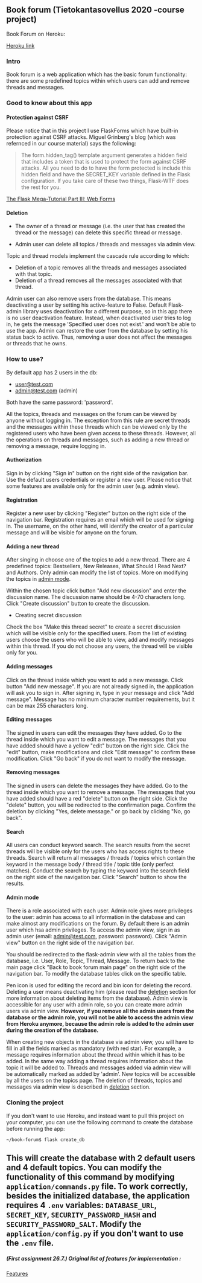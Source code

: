 ## Book forum (Tietokantasovellus 2020 -course project)

Book Forum on Heroku: 

[Heroku link](https://fast-ravine-81652.herokuapp.com/)

### Intro

Book forum is a web application which has the basic forum functionality: there are some predefined
topics within which users can add and remove threads and messages.  

### Good to know about this app 
#### Protection against CSRF

Please notice that in this project I use FlaskForms which have built-in protection against CSRF attacks. 
Miguel Grinberg's blog (which was refernced in our course material) says the following:

> The form.hidden_tag() template argument generates a hidden field that includes a token that is used to protect the form against CSRF attacks. All you need to do to have the form protected is include this hidden field and have the SECRET_KEY variable defined in the Flask configuration. If you take care of these two things, Flask-WTF does the rest for you.

[The Flask Mega-Tutorial Part III: Web Forms](https://blog.miguelgrinberg.com/post/the-flask-mega-tutorial-part-iii-web-forms/page/3)

#### Deletion

- The owner of a thread or message (i.e. the user that has created the thread or the message) can delete this specific thread or message. 

- Admin user can delete all topics / threads and messages via admin view. 

Topic and thread models implement the cascade rule according to which:

- Deletion of a topic removes all the threads and messages associated with that topic. 
- Deletion of a thread removes all the messages associated with that thread. 
 
Admin user can also remove users from the database. 
This means deactivating a user by setting his active-feature to False. 
Default Flask-admin library uses deactivation for a different purpose, 
so in this app there is no user deactivation feature. Instead, when deactivated user tries to log in, 
he gets the message 'Specified user does not exist.' and won't be able to use the app. 
Admin can restore the user from the database by setting his status back to active. 
Thus, removing a user does not affect the messages or threads that he owns.  

### How to use? 

By default app has 2 users in the db: 
* user@test.com 
* admin@test.com (admin)

Both have the same password: 'password'. 

All the topics, threads and messages on the forum can be viewed by anyone without logging in. 
The exception from this rule are secret threads and the messages within these threads which can be viewed only by the registered
users who have been given access to these threads. However, all the operations on threads and messages, 
such as adding a new thread or removing a message, require logging in.

#### Authorization

Sign in by clicking "Sign in" button on the right side of the navigation bar. 
Use the default users credentials or register a new user. Please notice that some features 
are available only for the admin user (e.g. admin view).  

#### Registration 

Register a new user by clicking "Register" button on the right side of the navigation bar. Registration
requires an email which will be used for signing in. The username, on the other hand, will identify the creator of 
a particular message and will be visible for anyone on the forum. 

#### Adding a new thread

After singing in choose one of the topics to add a new thread. There are 4 predefined topics:
Bestsellers, New Releases, What Should I Read Next? and Authors. Only admin can modify the list
of topics. More on modifying the topics in [admin mode](#admin-mode). 

Within the chosen topic click button "Add new discussion" and enter the discussion name. 
The discussion name should be 4-70 characters long. Click "Create discussion" button to create
the discussion. 

* Creating secret discussion

Check the box "Make this thread secret" to create a secret discussion which will be visible only
for the specified users. From the list of existing users choose the users who will be able to view, add 
and modify messages within this thread. If you do not choose any users, the thread will be visible only 
for you.

#### Adding messages

Click on the thread inside which you want to add a new message. Click button "Add new message". If you 
are not already signed in, the application will ask you to sign in. After signing in,
type in your message and click "Add message". Message has no minimum character number requirements, but
it can be max 255 characters long. 

#### Editing messages

The signed in users can edit the messages they have added. Go to the thread inside which you want
to edit a message. The messages that you have added should have a yellow "edit" button on the right
side. Click the "edit" button, make modifications and click "Edit message" to confirm these modification. 
Click "Go back" if you do not want to modify the message. 

#### Removing messages

The signed in users can delete the messages they have added. Go to the thread inside which you want
to remove a message. The messages that you have added should have a red "delete" button on the right
side. Click the "delete" button, you will be redirected to the confirmation page. Confirm the deletion by
clicking "Yes, delete message." or go back by clicking "No, go back".

#### Search

All users can conduct keyword search. The search results from the secret threads will be visible
only for the users who has access rights to these threads. Search will return all messages / threads / topics
which contain the keyword in the message body / thread title / topic title (only perfect matches). Conduct
the search by typing the keyword into the search field on the right side of the navigation bar. Click 
"Search" button to show the results.

#### Admin mode

There is a role associated with each user. Admin role gives more privileges to the user:
admin has access to all information in the database and can make almost any modifications on the forum. By
default there is an admin user which hsa admin privileges. To access the admin view, sign in as admin user (email: 
admin@test.com, password: password). Click "Admin view" button on the right side of the navigation bar. 

You should be redirected to the flask-admin view with all the tables from the database, i.e. 
User, Role, Topic, Thread, Message. To return back to the main page click "Back to book forum main page"
on the right side of the navigation bar. To modify the database tables click on the specific table.   

Pen icon is used for editing the record and bin icon for deleting the record. Deleting a user
means deactivating him (please read the [deletion](#deletion) section for more information about deleting 
items from the database). Admin view is accessible for any user with admin role, so you can create more admin
users via admin view. **However, if you remove all the admin users from the database or the admin role,
you will not be able to access the admin view from Heroku anymore, because the admin role is added to the admin
user during the creation of the database.** 

When creating new objects in the database via admin view, you will have to fill in all the 
fields marked as mandatory (with red star). For example, a message requires information about 
the thread within which it has to be added. In the same way adding a thread requires information
about the topic it will be added to. Threads and messages added via admin view will
be automatically marked as added by 'admin'. New topics will be accessible by all the users
on the topics page. The deletion of threads, topics and messages via admin view is described in
 [deletion](#deletion) section.

### Cloning the project

If you don't want to use Heroku, and instead want to pull this project on your computer, you can use the 
following command to create the database before running the app: 

`~/book-forum$ flask create_db`

This will create the database with 2 default users and 4 default topics. You can modify the 
functionality of this command by modifying `application/commands.py` file. To work correctly, besides
the initialized database, the application requires 4
`.env` variables: `DATABASE_URL`, `SECRET_KEY`, `SECURITY_PASSWORD_HASH` and `SECURITY_PASSWORD_SALT`. Modify the 
 `application/config.py` if you don't want to use the `.env` file. 
---

##### (First assignment 26.7.) Original list of features for implementation :
[Features](/documentation/features.md)